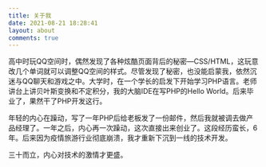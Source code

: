 ```yaml
---
title: 关于我
date: 2021-08-21 18:28:41
layout: about
comments: true
---
```


高中时玩QQ空间时，偶然发现了各种炫酷页面背后的秘密—CSS/HTML，这玩意改几个单词就可以调整QQ空间的样式。尽管发现了秘密，也没能启蒙我，依然沉迷与QQ聊天和游戏之中。大学时，在一个学长的启发下开始学习PHP语言。老师讲台上讲贝叶斯变换和不定积分，我的大脑IDE在写PHP的Hello World。后来毕业了，果然干了PHP开发这行。

年轻的内心在躁动，写了一年PHP后给老板发了一份邮件，然后我就被调去做产品经理了。一年之后，内心再一次躁动，这次直接出来创业了。这段经历蛮长，6年。后来因为疫情旅游行业彻底崩溃，我才重新下沉到一线的技术开发。

三十而立，内心对技术的激情才更盛。

